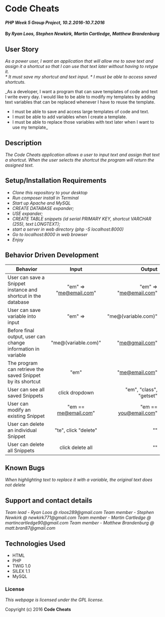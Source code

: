 # Code Cheats

#### _PHP Week 5 Group Project, 10.2.2016-10.7.2016_

#### By _**Ryan Loos, Stephen Newkirk, Martin Cartledge, Matthew Brandenburg**_

## User Story

_As a power user, I want an application that will allow me to save text and assign it a shortcut so that I can use that text later without having to retype it.  
	*	It must save my shortcut and text input.
	*	I must be able to access saved shortcuts._

_As a developer, I want a program that can save templates of code and text I write every day. I would like to be able to modify my templates by adding text variables that can be replaced whenever I have to reuse the template.
  * I must be able to save and access large templates of code and text.
  * I must be able to add variables when I create a template.
  * I must be able to replace those variables with text later when I want to use my template_

## Description

_The Code Cheats application allows a user to input text and assign that text a shortcut. When the user selects the shortcut the program will return the assigned text._

## Setup/Installation Requirements

* _Clone this repository to your desktop_
* _Run composer install in Terminal_
* _Start up Apache and MySQL_
* _CREATE DATABASE expander;_
* _USE expander;_
* _CREATE TABLE snippets (id serial PRIMARY KEY, shortcut VARCHAR (255), text LONGTEXT);_
* _start a server in web directory (php -S localhost:8000)_
* _Go to localhost:8000 in web browser_
* _Enjoy_

## Behavior Driven Development

|Behavior|Input|Output|
|--------|:---:|-----:|
|User can save a Snippet instance and shortcut in the database|"em" => "me@email.com"|"em" => "me@email.com"|
|User can save variable into input |"em" => |"me@(variable.com)"|
|Before final output, user can change information in variable |"me@(variable.com)"|"me@gmail.com"|
|The program can retrieve the saved Snippet by its shortcut|"em"|"me@email.com"|
|User can see all saved Snippets|click dropdown|"em", "class", "getset"|
|User can modify an existing Snippet|"em == me@email.com"|"em == you@email.com"|
|User can delete an individual Snippet|"te", click "delete"|""|
|User can delete all Snippets|click delete all|""|

## Known Bugs

_When highlighting text to replace it with a variable, the original text does not delete_

## Support and contact details

_Team lead - Ryan Loos @ rloos289@gmail.com_
_Team member - Stephen Newkirk @ newkirk771@gmail.com_
_Team member - Martin Cartledge @ martincartledge90@gmail.com_
_Team member - Matthew Brandenburg @ matt.bran87@gmail.com_

## Technologies Used

* HTML
* PHP
* TWIG 1.0
* SILEX 1.1
* MySQL

### License

*This webpage is licensed under the GPL license.*

Copyright (c) 2016 **Code Cheats**

